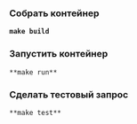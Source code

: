 ### Собрать контейнер
**```make build```**
### Запустить контейнер
```**make run**```
### Сделать тестовый запрос
```**make test**```